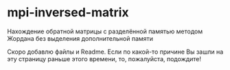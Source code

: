 # mpi-inversed-matrix
Нахождение обратной матрицы с разделённой памятью методом Жордана без выделения дополнительной памяти

Скоро добавлю файлы и Readme. Если по какой-то причине Вы зашли на эту страницу раньше этого времени, то, пожалуйста, подождите!
